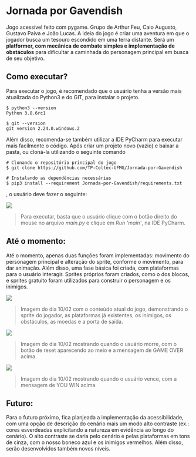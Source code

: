 # Jornada por Gavendish
Jogo acessível feito com pygame. Grupo de Arthur Feu, Caio Augusto, Gustavo Paiva e João Lucas. A ideia do jogo é criar uma aventura em que o jogador busca um tesouro escondido em uma terra distante. Será um **platformer, com mecânica de combate simples e implementação de obstáculos** para dificultar a caminhada do personagem principal em busca de seu objetivo.

## Como executar?
Para executar o jogo, é recomendado que o usuário tenha a versão mais atualizada do Python3 e do GIT, para instalar o projeto. 
```
$ python3 --version
Python 3.8.6rc1

$ git --version
git version 2.24.0.windows.2
``` 
Além disso, recomenda-se também utilizar a IDE PyCharm para executar mais facilmente o código. Após criar um projeto novo (vazio) e baixar a pasta, ou cloná-la utilizando o seguinte comando
```
# Clonando o repositório principal do jogo
$ git clone https://github.com/TP-Coltec-UFMG/Jornada-por-Gavendish

# Instalando as dependências necessárias
$ pip3 install --requirement Jornada-por-Gavendish/requirements.txt
```
, o usuário deve fazer o seguinte:

<img src = "https://github.com/TP-Coltec-UFMG/JACP/blob/main/img/comoexecutar.jpg">

> Para executar, basta que o usuário clique com o botão direito do mouse no arquivo *main.py* e clique em *Run 'main'*, na IDE PyCharm.
## Até o momento:
Até o momento, apenas duas funções foram implementadas: movimento do personagem principal e alteração do sprite, conforme o movimento, para dar animação. Além disso, uma fase básica foi criada, com plataformas para o usuário interagir. Sprites próprios foram criados, como o dos blocos, e sprites gratuito foram utilizados para construir o personagem e os inimigos.

<img src = "https://github.com/TP-Coltec-UFMG/JACP/blob/main/img/ateomomento1002.jpg">

> Imagem do dia 10/02 com o conteúdo atual do jogo, demonstrando o sprite do jogador, as plataformas já existentes, os inimigos, os obstáculos, as moedas e a porta de saída.

<img src = "https://github.com/TP-Coltec-UFMG/JACP/blob/main/img/ateomomento10022.jpg">

> Imagem do dia 10/02 mostrando quando o usuário morre, com o botão de reset aparecendo ao meio e a mensagem de GAME OVER acima.

<img src = "https://github.com/TP-Coltec-UFMG/JACP/blob/main/img/ateomomento10023.jpg">

> Imagem do dia 10/02 mostrando quando o usuário vence, com a mensagem de YOU WIN acima.

## Futuro:
Para o futuro próximo, fica planjeada a implementação da acessibilidade, com uma opção de descrição do cenário mais um modo alto contraste (ex.: cores esverdeadas explicitando a natureza em evidência ao longo do cenário). O alto contraste se daria pelo cenário e pelas plataformas em tons de cinza, com o nosso boneco azul e os inimigos vermelhos. Além disso, serão desenvolvidos também novos níveis.

